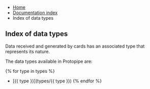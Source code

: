 <ul class="breadcrumb">
    <li><a href="">Home</a></li>
    <li><a href="documentation">Documentation index</a></li>
    <li>Index of data types</li>
</ul>

## Index of data types

Data received and generated by cards has an associated type that represents its nature.

The data types available in Protopipe are:

{% for type in types %}
* [{{ type }}](types/{{ type }})
{% endfor %}
